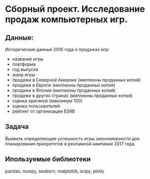 # Сборный проект. Исследование продаж компьютерных игр.

## Данные:
Исторические данные 2016 года о продажах игр:

* название игры
* платформа
* год выпуска
* жанр игры
* продажи в Северной Америке (миллионы проданных копий)
* продажи в Европе (миллионы проданных копий)
* продажи в Японии (миллионы проданных копий)
* продажи в других странах (миллионы проданных копий)
* оценка критиков (максимум 100)
* оценка пользователей 
* рейтинг от организации ESRB

## Задача
Выявить определяющие успешность игры закономерности для планирования приоритетов в рекламной кампании 2017 года.

## Ипользуемые библиотеки 
pandas, numpy, seaborn, matplotlib, scipy, plotly
